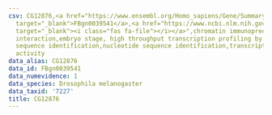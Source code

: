 ```yaml
---
csv: CG12876,<a href="https://www.ensembl.org/Homo_sapiens/Gene/Summary?db=core;g=FBgn0039541"
  target="_blank">FBgn0039541</a>,<a href="https://www.ncbi.nlm.nih.gov/pubmed/15998452"
  target="_blank"><i class="fas fa-file"></i></a>",chromatin immunoprecipitation assay,direct
  interaction,embryo stage, high throughput transcription profiling by microarray,nucleotide
  sequence identification,nucleotide sequence identification,transcriptional regulation,up-regulates
  activity
data_alias: CG12876
data_id: FBgn0039541
data_numevidence: 1
data_species: Drosophila melanogaster
data_taxid: '7227'
title: CG12876
---
```

